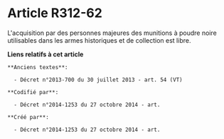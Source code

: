 # Article R312-62

L'acquisition par des personnes majeures des munitions à poudre noire utilisables dans les armes historiques et de collection
est libre.

**Liens relatifs à cet article**

	**Anciens textes**:

	  - Décret n°2013-700 du 30 juillet 2013 - art. 54 (VT)

	**Codifié par**:

	  - Décret n°2014-1253 du 27 octobre 2014 - art.

	**Créé par**:

	  - Décret n°2014-1253 du 27 octobre 2014 - art.
